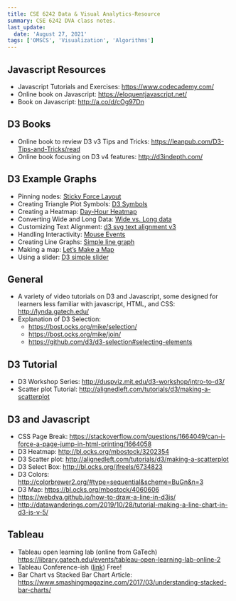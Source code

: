 ```yaml
---
title: CSE 6242 Data & Visual Analytics-Resource
summary: CSE 6242 DVA class notes.
last_update:
  date: 'August 27, 2021'
tags: ['OMSCS', 'Visualization', 'Algorithms']
---
```


## Javascript Resources

- Javascript Tutorials and Exercises: https://www.codecademy.com/
- Online book on Javascript: https://eloquentjavascript.net/
- Book on Javascript: http://a.co/d/cOg97Dn

## D3 Books

- Online book to review D3 v3 Tips and Tricks: https://leanpub.com/D3-Tips-and-Tricks/read
- Online book focusing on D3 v4 features: http://d3indepth.com/

## D3 Example Graphs

- Pinning nodes: [Sticky Force Layout](https://bl.ocks.org/mbostock/3750558)
- Creating Triangle Plot Symbols: [D3 Symbols](http://bl.ocks.org/kiranml1/6972900)
- Creating a Heatmap: [Day-Hour Heatmap](http://bl.ocks.org/tjdecke/5558084)
- Converting Wide and Long Data: [Wide vs. Long data](http://jonathansoma.com/tutorials/d3/wide-vs-long-data/)
- Customizing Text Alignment: [d3 svg text alignment v3](https://bl.ocks.org/emmasaunders/0016ee0a2cab25a643ee9bd4855d3464)
- Handling Interactivity: [Mouse Events](http://bl.ocks.org/WilliamQLiu/76ae20060e19bf42d774)
- Creating Line Graphs: [Simple line graph](http://bl.ocks.org/d3noob/4414436)
- Making a map: [Let’s Make a Map](https://bost.ocks.org/mike/map/)
- Using a slider: [D3 simple slider](https://bl.ocks.org/johnwalley/e1d256b81e51da68f7feb632a53c3518)

## General

- A variety of video tutorials on D3 and Javascript, some designed for learners less familiar with javascript, HTML, and CSS: http://lynda.gatech.edu/
- Explanation of D3 Selection:
  - https://bost.ocks.org/mike/selection/
  - https://bost.ocks.org/mike/join/
  - https://github.com/d3/d3-selection#selecting-elements

## D3 Tutorial

- D3 Workshop Series: http://duspviz.mit.edu/d3-workshop/intro-to-d3/
- Scatter plot Tutorial: http://alignedleft.com/tutorials/d3/making-a-scatterplot

## D3 and Javascript

- CSS Page Break: https://stackoverflow.com/questions/1664049/can-i-force-a-page-jump-in-html-printing/1664058
- D3 Heatmap: http://bl.ocks.org/mbostock/3202354
- D3 Scatter plot: http://alignedleft.com/tutorials/d3/making-a-scatterplot
- D3 Select Box: http://bl.ocks.org/jfreels/6734823
- D3 Colors: http://colorbrewer2.org/#type=sequential&scheme=BuGn&n=3
- D3 Map: https://bl.ocks.org/mbostock/4060606
- https://webdva.github.io/how-to-draw-a-line-in-d3js/
- http://datawanderings.com/2019/10/28/tutorial-making-a-line-chart-in-d3-js-v-5/

## Tableau

- Tableau open learning lab (online from GaTech) https://library.gatech.edu/events/tableau-open-learning-lab-online-2
- Tableau Conference-ish ([link](https://www.tableau.com/community/events/conference?utm_campaign=2019194_TC20_IHCON_USCA_en-US_2020-09-01_T2-TCinvite&utm_medium=Email&utm_source=Eloqua)) Free!
- Bar Chart vs Stacked Bar Chart Article: https://www.smashingmagazine.com/2017/03/understanding-stacked-bar-charts/
